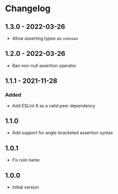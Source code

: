 # Changelog

## 1.3.0 - 2022-03-26

- Allow asserting types as `unknown`

## 1.2.0 - 2022-03-26

- Ban non-null assertion operator

## 1.1.1 - 2021-11-28

### Added

- Add ESLint 8 as a valid peer dependency

## 1.1.0

- Add support for angle-bracketed assertion syntax

## 1.0.1

- Fix rule name

## 1.0.0

- Initial version

